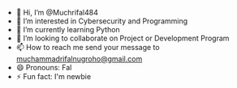 - 👋 Hi, I’m @Muchrifal484
- 👀 I’m interested in Cybersecurity and Programming
- 🌱 I’m currently learning Python
- 💞️ I’m looking to collaborate on Project or Development Program
- 📫 How to reach me send your message to muchammadrifalnugroho@gmail.com
- 😄 Pronouns: Fal
- ⚡ Fun fact: I'm newbie

<!---
Muchrifal484/Muchrifal484 is a ✨ special ✨ repository because its `README.md` (this file) appears on your GitHub profile.
You can click the Preview link to take a look at your changes.
--->
